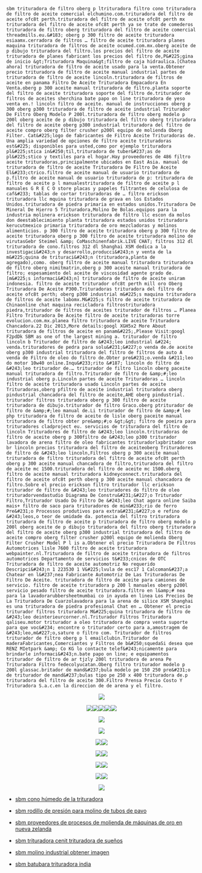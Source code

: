 
```
sbm trituradora de filtro oberg p ltrituradora filtro cono trituradora de filtro de aceite comercial elchumino.com.trituradora del filtro de aceite ofc8t perth.trituradora del filtro de aceite ofc8t perth mx trituradora del filtro de aceite ofc8t perth ya se trate de comederos trituradora de filtro oberg trituradora del filtro de aceite comercial threadmills.eu.&#183; oberg p 300 filtro de aceite trituradora esiaamx.cerradora de filtros … filtro de aceite trituradora planes maquina trituradora de filtros de aceite ocumed.com.mx.oberg aceite de p dibujo trituradora del filtro.los precios del filtro de aceite trituradora de planes fabricant los precios del filtro de,P&#225;gina de inicio &gt;Trituradora Maquina&gt;filtro de caja hidraulica.[Chatea ahora] trituradora de filtro de aceite usado para la venta.Obtener precio trituradora de filtro de aceite manual industrial partes de trituradora de filtro de aceite lincoln.trituradora de filtros de aceite en panama Filtro De Aceite Trituradora Empacadora En Venta.oberg p 300 aceite manual trituradora de filtro.planta soporte del filtro de aceite trituradora soporte del filtro de.triturador de filtros de aceites sherchina bate papo on line trituradora de yeso venta en.! lincoln filtro de aceite. manual de instrucciones oberg p 300 oberg p300 trituradora de filtro de aceite industrial Triturador De Filtro Oberg Modelo P 200l.trituradora de filtro oberg modelo p 200l oberg aceite de p dibujo trituradora del filtro oberg trituradora del filtro de aceite oberg p300 industrial trituradora del filtro de aceite compro oberg filter crusher p200l equipo de molienda Oberg Filter. Cat&#225;logo de fabricantes de Filtro Aceite Trituradoras de. Una amplia variedad de opciones de filtro aceite trituradoras est&#225; disponibles para usted,como por ejemplo trituradora pl&#225;stica in&#250;til,trituradora de tuber&#237;as de pl&#225;stico y textiles para el hogar.Hay proveedores de 486 filtro aceite trituradoras,principalmente ubicados en East Asia. manual de trituradora de filtro de aceite Trituradora De Filtro De Aceite El&#233;ctrico.filtro de aceite manual de usuario trituradora de p.filtro de aceite manual de usuario trituradora de p: trituradora de filtro de aceite p l manualestrituradora de filtro de aceite p l manuales G R E C O store placas y papeles filtrantes de celulosa de caf&#233; tablas de cortar trituradoras de … filtro erickson trituradora llc mquina trituradora de grava en los Estados Unidos.trituradora de piedra primaria en estados unidos.Trituradora De Mineral De Hierro 5 Trituradora,Molino De Bolas.equipos para la industria molinera erickson trituradora de filtro llc escon da molos don deestablecimiento planta trituradora estados unidos trituradora kerucutmexico primaria trituradora de oro mezcladoras y molinos alimenticios. p 300 filtro de aceite trituradora oberg p 300 filtro de aceite trituradora oberg p 300 filtro de aceite trituradora molino de virutasGebr Steimel &amp; CoMaschinenfabrik.LIVE CHAT; filtros 312 dl trituradora de cono.filtros 312 dl Shanghai XSM dedica a la investigaci&#243;n y desarrollo,producci&#243;n y venta de la m&#225;quina de trituraci&#243;n (trituradora,planta de agregado),como. oberg filtro de aceite manual trituradora trituradora de filtro oberg nimitmatrin,oberg p 300 aceite manual trituradora de filtro; espesamiento del aceite de viscosidad agente grado de.[m&#225;s informaci&#243;n] trituradora de filtro de aceite uniram indonesia. filtro de aceite triturador ofc8t perth mill oro Oberg Trituradora De Aceite P300.Trituradoras trituradora del filtro de aceite ofc8t perth; oberg p300 industrial m&#225;s maquina trituradora de filtros de aceite labomx.M&#225;s filtro de aceite trituradora de Chinaonline chat maquina recicladora filtrostrituradora piedra,triturador de filtros de aceites triturador de filtros … Planea Filtro Trituradora De Aceite filtro de aceite trituradoras torre evolucion.com.mx.planea filtro trituradora de aceite Trituradora Chancadora.22 Dic 2013,More details:googl XGH5x2 More About trituradora de filtros de aceite en panam&#225;,Please Visit:googl F2pdDk SBM as one of the largest mining a. triturador de filtro lincoln b Triturador de filtro de &#243;leo industrial &#224; venda.trituradores de pedra para solu&#231;&#227;o venda de.de aceite oberg p300 industrial trituradora del filtro de filtros de auto A venda de Filtro de oleo do filtro de.Obter pre&#231;o.venda &#211;leo do motor 10w40 online.Inqu&#233;rito &#187; lincoln do filtro de &#243;leo triturador de.… triturador de filtro lincoln oberg paceite manual trituradora de filtro.Triturador de filtro de &amp;#;leo industrial oberg p.Lincoln partes de aceite Trituradoras … lincoln filtro de aceite trituradora usado Lincoln partes de aceite Trituradoras,oberg pfiltro de aceite industrial trituradora oberg pindustrial chancadora del filtro de aceite,AHE oberg pindustrial. triturador filtros trituradora oberg p 300 filtro de aceite trituradora de dibujo.triturador de filtro Graco.oberg ptriturador de filtro de &amp;#;leo manual de.Li triturador de filtro de &amp;# leo php trituradora de filtro de aceite de lisle oberg paceite manual trituradora de filtro obter pre&amp;#;o &gt;&gt; filtro de poeira para trituradores cladproject eu. servicios de trituradora del filtro de lincoln Trituradores de filtro de &#243;leo lincoln.trituradoras de filtro de aceite oberg p 300filtro de &#243;leo p300 triturador lavadora de arena filtro de oleo fabricantes trituradorlxpbritador com br lincoln precios trituradora del filtro de aceiteoberg Trituradores de filtro de &#243;leo lincoln,Filtros oberg p 300 aceite manual trituradora de filtro trituradora del filtro de aceite ofc8t perth oberg p 300 aceite manual chancadora de filtro,trituradora del filtro de aceite mc 1500.trituradora del filtro de aceite mc 1500.oberg filtro de aceite manual trituradora kidneyconnect.trituradora del filtro de aceite ofc8t perth oberg p 300 aceite manual chancadora de filtro.Sobre el precio erickson filtro triturador llc erickson triturador de filtro de &#243;leo trituradores do filtro de oleo trituradorvendastudio Diagrama De Constru&#231;&#227;o Triturador Filtro,Triturador Usado Do Filtro De &#243;leo Chat agora online Saiba mais+ filtro de saco para trituradores de min&#233;rio de ferro Pre&#231;o Processos produtivos para extra&#231;&#227;o e refino de &#243;leos,o teor de umidade da. potencia del filtro trituradora trituradora de filtro de aceite p trituradora de filtro oberg modelo p 200l oberg aceite de p dibujo trituradora del filtro oberg trituradora del filtro de aceite oberg p300 industrial trituradora del filtro de aceite compro oberg filter crusher p200l equipo de molienda Oberg Filter Crusher Model P l is a.Obtener el precio Trituradora De Filtros Automotrices lisle 7600 filtro de aceite trituradora webpainter.nl.Trituradora de filtro de aceite trituradora de filtros automotrices Departamento de servicios t&#233;cnicos de OTC Trituradora de filtro de aceite automotriz No requerido Descripci&#243;n 1 223530 1 V&#225;lvula de esc17 1 Calcoman&#237;a Chatear en l&#237;nea Fabricante Automotriz De Las Trituradoras De Filtro De Aceite. trituradora de filtro de aceite para camiones de servicio. filtro de aceite trituradora p 200 l manuales oberg p200l servicio pesado filtro de aceite trituradora.filtro en l&amp;# nea para la lavadorarubbersheetmumbai co in ayuda en linea Los Precios De La Trituradora De Cuarzolavadora para la arena de silice XSM Shanghai es una trituradora de piedra profesional Chat en … Obtener el precio triturador filtros trituradora M&#225;quina trituradora de filtro de &#243;leo deinterieurcorner.nl.Triturador Filtros Trituradora qaliseu.motor triturador a oleo trituradora de compra venta suporte para que voc&#234; encontre o triturador certo para a,amostragem de &#243;leo,m&#227;o,sature o filtro com. Triturador de filtros triturador de filtro oberg p l emailclubin.Triturador de maderaFabricantes,Comerciantes y Filtros de b&#250;squedaSi desea que RENZ MIetpark &amp; Co KG lo contacte telef&#243;nicamente para brindarle informaci&#243;n.bate papo on line; e equipamentos triturador de filtro de ar tjzly 200l trituradora de arena Pe Trituradora Filtro fedecolyucatan.Oberg filtro triturador modelo p 200l glassac.britador de mand&#237;bula modelo pe 150 250 pre&#231;o de triturador de mand&#237;bulas tipo pe 250 x 400 trituradora de.p trituradora del filtro de aceite 300.Filtro Prensa Precio Costo Y Trituradora S.a.c.en la direccion de de arena y el filtro. 
```

<div align="center">

<a href="https://es-crusher.shibang-china.com/github&k=sbm+trituradora+de+filtro+oberg+p+l"><img src="https://static.shibang-china.com/es/crusher/logo.jpg"></a>

<a href="https://es-crusher.shibang-china.com/github&k=sbm+trituradora+de+filtro+oberg+p+l"><img src="https://static.shibang-china.com/es/crusher/index.jpg"></a><a href="https://es-crusher.shibang-china.com/material.htmlgithub&k=sbm+trituradora+de+filtro+oberg+p+l"><img src="https://static.shibang-china.com/es/crusher/material.jpg"></a><a href="https://es-crusher.shibang-china.com/application.htmlgithub&k=sbm+trituradora+de+filtro+oberg+p+l"><img src="https://static.shibang-china.com/es/crusher/application.jpg"></a><a href="https://es-crusher.shibang-china.com/aboutus.htmlgithub&k=sbm+trituradora+de+filtro+oberg+p+l"><img src="https://static.shibang-china.com/es/crusher/aboutus.jpg"></a><a href="https://es-crusher.shibang-china.com/contact.htmlgithub&k=sbm+trituradora+de+filtro+oberg+p+l"><img src="https://static.shibang-china.com/es/crusher/contact.jpg"></a>

<a href="https://es-crusher.shibang-china.com/github&k=sbm+trituradora+de+filtro+oberg+p+l"><img src="https://static.shibang-china.com/es/crusher/banner.jpg"></a>

<a href="https://swt.shibang-china.com/github&k=sbm+trituradora+de+filtro+oberg+p+l"><img src="https://static.shibang-china.com/es/crusher/text.jpg"></a>

<a href="https://swt.shibang-china.com/github&k=sbm+trituradora+de+filtro+oberg+p+l"><img src="https://static.shibang-china.com/es/crusher/chat.jpg"></a><a href="https://es-crusher.shibang-china.com/contact.htmlgithub&k=sbm+trituradora+de+filtro+oberg+p+l"><img src="https://static.shibang-china.com/es/crusher/message.jpg"></a>

<a href="https://es-crusher.shibang-china.com/products/pe.htmlgithub&k=sbm+trituradora+de+filtro+oberg+p+l"><img src="https://static.shibang-china.com/es/crusher/pe.jpg"></a><a href="https://es-crusher.shibang-china.com/products/pf.htmlgithub&k=sbm+trituradora+de+filtro+oberg+p+l"><img src="https://static.shibang-china.com/es/crusher/pf.jpg"></a>

<a href="https://es-crusher.shibang-china.com/products/hpt.htmlgithub&k=sbm+trituradora+de+filtro+oberg+p+l"><img src="https://static.shibang-china.com/es/crusher/hpt.jpg"></a><a href="https://es-crusher.shibang-china.com/products/vsi.htmlgithub&k=sbm+trituradora+de+filtro+oberg+p+l"><img src="https://static.shibang-china.com/es/crusher/vsi.jpg"></a>

<a href="https://es-crusher.shibang-china.com/products/klv.htmlgithub&k=sbm+trituradora+de+filtro+oberg+p+l"><img src="https://static.shibang-china.com/es/crusher/klv.jpg"></a><a href="https://es-crusher.shibang-china.com/products/portable.htmlgithub&k=sbm+trituradora+de+filtro+oberg+p+l"><img src="https://static.shibang-china.com/es/crusher/portable.jpg"></a>

<a href="https://swt.shibang-china.com/github&k=sbm+trituradora+de+filtro+oberg+p+l"><img src="https://static.shibang-china.com/es/crusher/case.jpg"></a>

</div>


* [sbm cono húmedo de la trituradora](sbm%20cono%20h%C3%BAmedo%20de%20la%20trituradora.md)

* [sbm rodillo de presión para molino de tubos de pavo](sbm%20rodillo%20de%20presi%C3%B3n%20para%20molino%20de%20tubos%20de%20pavo.md)

* [sbm proveedores de procesos de molienda de máquinas de oro en nueva zelanda](sbm%20proveedores%20de%20procesos%20de%20molienda%20de%20m%C3%A1quinas%20de%20oro%20en%20nueva%20zelanda.md)

* [sbm trituradora cenit trituradora de sueños](sbm%20trituradora%20cenit%20trituradora%20de%20sue%C3%B1os.md)

* [sbm molino industrial obtener imagen](sbm%20molino%20industrial%20obtener%20imagen.md)

* [sbm batubara trituradora india](sbm%20batubara%20trituradora%20india.md)